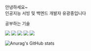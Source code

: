 안녕하세요~
<br>
인공지능 서빙 및 백엔드 개발자 유광중입니다 <br>

공부하는 기술 <br>

<!-- LangChain Image -->
<img src="https://img.shields.io/badge/LangChain-0A8A9F?style=flat&logo=langchain&logoColor=white">

<!-- Python Image -->
<img src="https://img.shields.io/badge/Python-3776AB?style=flat&logo=python&logoColor=white">
<img src="https://img.shields.io/badge/Java-F7DF1E?style=flat&logo=javascript&logoColor=white"/>
<img src="https://img.shields.io/badge/mysql-4479A1?style=flat&logo=mysql&logoColor=white"/>
<img src="https://img.shields.io/badge/Javascript-F7DF1E?style=flat&logo=javascript&logoColor=white"/>




![Anurag's GitHub stats](https://github-readme-stats.vercel.app/api?username=isac7722&theme=default_icons=true)

<!-- [![Solved.ac Profile](http://mazassumnida.wtf/api/v2/generate_badge?boj=isac7722)](https://solved.ac/isac7722/) -->
